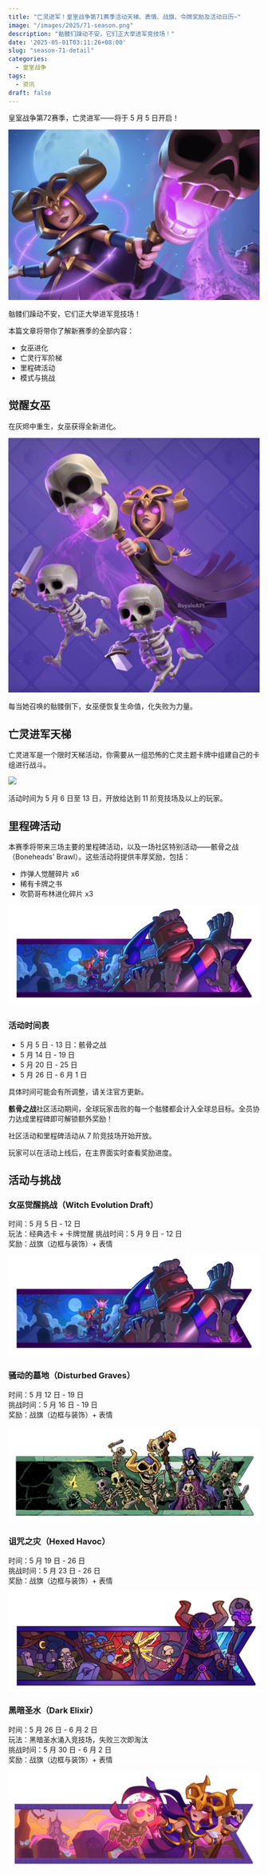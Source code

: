 ```yaml
---
title: "亡灵进军！皇室战争第71赛季活动天梯、表情、战旗、令牌奖励及活动日历~"
image: "/images/2025/71-season.png"
description: "骷髅们躁动不安，它们正大举进军竞技场！"
date: '2025-05-01T03:11:26+08:00'
slug: "season-71-detail"
categories:
  - 皇室战争
tags:
  - 资讯
draft: false
---
```


皇室战争第72赛季，亡灵进军——将于 5 月 5 日开启！

![](witch2.png)  

骷髅们躁动不安，它们正大举进军竞技场！

本篇文章将带你了解新赛季的全部内容：

- 女巫进化
- 亡灵行军阶梯
- 里程碑活动
- 模式与挑战

## 觉醒女巫

在灰烬中重生，女巫获得全新进化。

![](witch4.png)  

每当她召唤的骷髅倒下，女巫便恢复生命值，化失败为力量。

## 亡灵进军天梯

亡灵进军是一个限时天梯活动，你需要从一组恐怖的亡灵主题卡牌中组建自己的卡组进行战斗。

![](GpyqXBcWEAARkus.png)  

活动时间为 5 月 6 日至 13 日，开放给达到 11 阶竞技场及以上的玩家。

## 里程碑活动

本赛季将带来三场主要的里程碑活动，以及一场社区特别活动——骸骨之战（Boneheads' Brawl）。这些活动将提供丰厚奖励，包括：

- 炸弹人觉醒碎片 x6  
- 稀有卡牌之书  
- 吹箭哥布林进化碎片 x3  

![](season2.png)  

### 活动时间表

- 5 月 5 日 - 13 日：骸骨之战  
- 5 月 14 日 - 19 日  
- 5 月 20 日 - 25 日  
- 5 月 26 日 - 6 月 1 日  

具体时间可能会有所调整，请关注官方更新。

**骸骨之战**社区活动期间，全球玩家击败的每一个骷髅都会计入全球总目标。全员协力达成里程碑即可解锁额外奖励！

社区活动和里程碑活动从 7 阶竞技场开始开放。

玩家可以在活动上线后，在主界面实时查看奖励进度。

## 活动与挑战

### 女巫觉醒挑战（Witch Evolution Draft）

时间：5 月 5 日 - 12 日  
玩法：经典选卡 + 卡牌觉醒 
挑战时间：5 月 9 日 - 12 日  
奖励：战旗（边框与装饰）+ 表情

![](season2.png)  

### 骚动的墓地（Disturbed Graves）

时间：5 月 12 日 - 19 日  
挑战时间：5 月 16 日 - 19 日  
奖励：战旗（边框与装饰）+ 表情

![](season3.png)  

### 诅咒之灾（Hexed Havoc）

时间：5 月 19 日 - 26 日  
挑战时间：5 月 23 日 - 26 日  
奖励：战旗（边框与装饰）+ 表情

![](season4.png)  

### 黑暗圣水（Dark Elixir）

时间：5 月 26 日 - 6 月 2 日  
玩法：黑暗圣水涌入竞技场，失败三次即淘汰  
挑战时间：5 月 30 日 - 6 月 2 日  
奖励：战旗（边框与装饰）+ 表情

![](season5.png)  